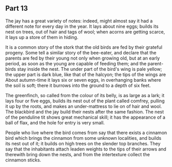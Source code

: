## Part 13

The jay has a great variety of notes: indeed, might almost say it had a different note for every day in the year.
It lays about nine eggs; builds its nest on trees, out of hair and tags of wool; when acorns are getting scarce, it lays up a store of them in hiding.

It is a common story of the stork that the old birds are fed by their grateful progeny.
Some tell a similar story of the bee-eater, and declare that the parents are fed by their young not only when growing old, but at an early period, as soon as the young are capable of feeding them; and the parent-birds stay inside the nest.
The under part of the bird's wing is pale yellow; the upper part is dark blue, like that of the halcyon; the tips of the wings are About autumn-time it lays six or seven eggs, in overhanging banks where the soil is soft; there it burrows into the ground to a depth of six feet.

The greenfinch, so called from the colour of its belly, is as large as a lark; it lays four or five eggs, builds its nest out of the plant called comfrey, pulling it up by the roots, and makes an under-mattress to lie on of hair and wool.
The blackbird and the jay build their nests after the same fashion.
The nest of the penduline tit shows great mechanical skill; it has the appearance of a ball of flax, and the hole for entry is very small.

People who live where the bird comes from say that there exists a cinnamon bird which brings the cinnamon from some unknown localities, and builds its nest out of it; it builds on high trees on the slender top branches.
They say that the inhabitants attach leaden weights to the tips of their arrows and therewith bring down the nests, and from the intertexture collect the cinnamon sticks.

